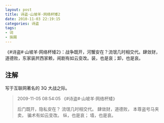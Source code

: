 ```yaml
---
layout: post
title: 诗盗·山坡羊·网络杯矮2
date: 2010-11-03 22:19:15
categories: 诗盗
tags:
- 词
- 挨踢
---
```

《#诗盗#·山坡羊·网络杯矮2》：战争既开，河蟹安在？流氓几时相交代。肆敛财，道德败，东家装屄西家赖，闹剧有如云变改。装，也是哀；卸，也是哀。

## 注解
写于互联网著名的 3Q 大战之际。

> 2009-11-05 08:54:05
> 《#诗盗#·山坡羊·网络杯矮》
> 
> 后门既开，隐私安在？
> 流氓几时相交代。
> 肆敛财，道德败，
> 本尊盗号马夹卖，
> 骗术有如云变改。
> 纵，也是哀；
> 墙，也是哀。
